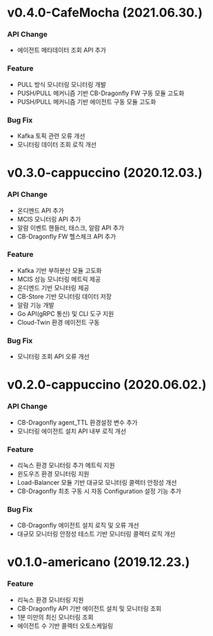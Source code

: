 
# v0.4.0-CafeMocha (2021.06.30.)

### API Change 
- 에이전트 메타데이터 조회 API 추가

### Feature
- PULL 방식 모니터링 모니터링 개발
- PUSH/PULL 메커니즘 기반 CB-Dragonfly FW 구동 모듈 고도화
- PUSH/PULL 메커니즘 기반 에이전트 구동 모듈 고도화

### Bug Fix
- Kafka 토픽 관련 오류 개선
- 모니터링 데이터 조회 로직 개선

# v0.3.0-cappuccino (2020.12.03.)

### API Change
- 온디멘드 API 추가
- MCIS 모니터링 API 추가
- 알람 이벤트 핸들러, 태스크, 알람 API 추가
- CB-Dragonfly FW 헬스체크 API 추가

### Feature
- Kafka 기반 부하분산 모듈 고도화
- MCIS 성능 모니터링 메트릭 제공
- 온디멘드 기반 모니터링 제공
- CB-Store 기반 모니터링 데이터 저장
- 알람 기능 개발
- Go API(gRPC 통신) 및 CLI 도구 지원
- Cloud-Twin 환경 에이전트 구동

### Bug Fix
- 모니터링 조회 API 오류 개선

# v0.2.0-cappuccino (2020.06.02.)

### API Change
- CB-Dragonfly agent_TTL 환경설정 변수 추가
- 모니터링 에이전트 설치 API 내부 로직 개선

### Feature
- 리눅스 환경 모니터링 추가 메트릭 지원
- 윈도우즈 환경 모니터링 지원
- Load-Balancer 모듈 기반 대규모 모니터링 콜렉터 안정성 개선
- CB-Dragonfly 최초 구동 시 자동 Configuration 설정 기능 추가

### Bug Fix
- CB-Dragonfly 에이전트 설치 로직 및 오류 개선
- 대규모 모니터링 안정성 테스트 기반 모니터링 콜렉터 로직 개선

# v0.1.0-americano (2019.12.23.)

### Feature
- 리눅스 환경 모니터링 지원
- CB-Dragonfly API 기반 에이전트 설치 및 모니터링 조회
- 1분 미만의 최신 모니터링 조회
- 에이전트 수 기반 콜렉터 오토스케일링
